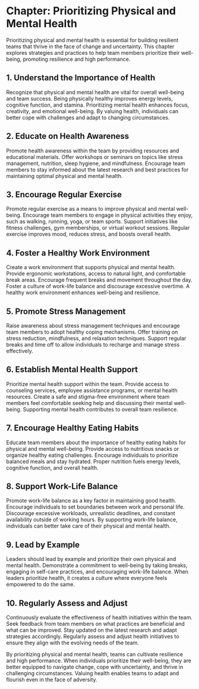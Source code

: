 Chapter: Prioritizing Physical and Mental Health
================================================

Prioritizing physical and mental health is essential for building resilient teams that thrive in the face of change and uncertainty. This chapter explores strategies and practices to help team members prioritize their well-being, promoting resilience and high performance.

**1. Understand the Importance of Health**
------------------------------------------

Recognize that physical and mental health are vital for overall well-being and team success. Being physically healthy improves energy levels, cognitive function, and stamina. Prioritizing mental health enhances focus, creativity, and emotional well-being. By valuing health, individuals can better cope with challenges and adapt to changing circumstances.

**2. Educate on Health Awareness**
----------------------------------

Promote health awareness within the team by providing resources and educational materials. Offer workshops or seminars on topics like stress management, nutrition, sleep hygiene, and mindfulness. Encourage team members to stay informed about the latest research and best practices for maintaining optimal physical and mental health.

**3. Encourage Regular Exercise**
---------------------------------

Promote regular exercise as a means to improve physical and mental well-being. Encourage team members to engage in physical activities they enjoy, such as walking, running, yoga, or team sports. Support initiatives like fitness challenges, gym memberships, or virtual workout sessions. Regular exercise improves mood, reduces stress, and boosts overall health.

**4. Foster a Healthy Work Environment**
----------------------------------------

Create a work environment that supports physical and mental health. Provide ergonomic workstations, access to natural light, and comfortable break areas. Encourage frequent breaks and movement throughout the day. Foster a culture of work-life balance and discourage excessive overtime. A healthy work environment enhances well-being and resilience.

**5. Promote Stress Management**
--------------------------------

Raise awareness about stress management techniques and encourage team members to adopt healthy coping mechanisms. Offer training on stress reduction, mindfulness, and relaxation techniques. Support regular breaks and time off to allow individuals to recharge and manage stress effectively.

**6. Establish Mental Health Support**
--------------------------------------

Prioritize mental health support within the team. Provide access to counseling services, employee assistance programs, or mental health resources. Create a safe and stigma-free environment where team members feel comfortable seeking help and discussing their mental well-being. Supporting mental health contributes to overall team resilience.

**7. Encourage Healthy Eating Habits**
--------------------------------------

Educate team members about the importance of healthy eating habits for physical and mental well-being. Provide access to nutritious snacks or organize healthy eating challenges. Encourage individuals to prioritize balanced meals and stay hydrated. Proper nutrition fuels energy levels, cognitive function, and overall health.

**8. Support Work-Life Balance**
--------------------------------

Promote work-life balance as a key factor in maintaining good health. Encourage individuals to set boundaries between work and personal life. Discourage excessive workloads, unrealistic deadlines, and constant availability outside of working hours. By supporting work-life balance, individuals can better take care of their physical and mental health.

**9. Lead by Example**
----------------------

Leaders should lead by example and prioritize their own physical and mental health. Demonstrate a commitment to well-being by taking breaks, engaging in self-care practices, and encouraging work-life balance. When leaders prioritize health, it creates a culture where everyone feels empowered to do the same.

**10. Regularly Assess and Adjust**
-----------------------------------

Continuously evaluate the effectiveness of health initiatives within the team. Seek feedback from team members on what practices are beneficial and what can be improved. Stay updated on the latest research and adapt strategies accordingly. Regularly assess and adjust health initiatives to ensure they align with the evolving needs of the team.

By prioritizing physical and mental health, teams can cultivate resilience and high performance. When individuals prioritize their well-being, they are better equipped to navigate change, cope with uncertainty, and thrive in challenging circumstances. Valuing health enables teams to adapt and flourish even in the face of adversity.
